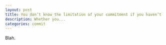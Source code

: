 ```yaml
---
layout: post
title: You don’t know the limitation of your commitment if you haven’t tried a lot of things
description: Whether you...
categories: commit
---
```


Blah.
